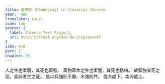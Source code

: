 ```yaml
---
title: 道德經 (Dàodéjīng) in Classical Chinese
year: -400
translator: Laozi
code: lao
source: {
  label: Chinese Text Project,
  url: https://ctext.org/dao-de-jing?en=off
}
isbn: N/A
part: 2
chapter: 76
---
```

人之生也柔弱，其死也堅強。
萬物草木之生也柔脆，其死也枯槁。
故堅強者死之徒，柔弱者生之徒。
是以兵強則不勝，木強則共。
強大處下，柔弱處上。